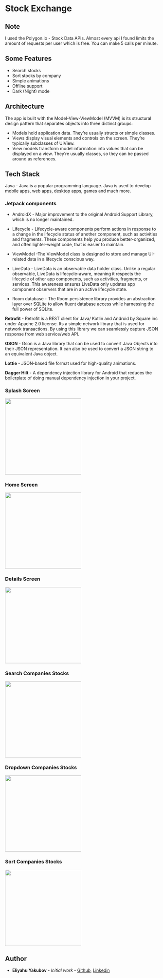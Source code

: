 # Stock Exchange

## Note

I used the Polygon.io - Stock Data APIs. Almost every api I found limits the amount of requests per user which is free. You can make 5 calls per minute.

## Some Features
- Search stocks
- Sort stocks by company
- Simple animations
- Offline support
- Dark (Night) mode

## Architecture

The app is built with the Model-View-ViewModel (MVVM) is its structural design pattern that separates objects into three distinct groups:
- Models hold application data. They’re usually structs or simple classes.
- Views display visual elements and controls on the screen. They’re typically subclasses of UIView.
- View models transform model information into values that can be displayed on a view. They’re usually classes, so they can be passed around as references.

## Tech Stack

Java - Java is a popular programming language. Java is used to develop mobile apps, web apps, desktop apps, games and much more. 

### Jetpack components

- AndroidX - Major improvement to the original Android Support Library, which is no longer maintained.

- Lifecycle - Lifecycle-aware components perform actions in response to a change in the lifecycle status of another component, such as activities and fragments. These components help you produce better-organized, and often lighter-weight code, that is easier to maintain.

- ViewModel -The ViewModel class is designed to store and manage UI-related data in a lifecycle conscious way.

- LiveData - LiveData is an observable data holder class. Unlike a regular observable, LiveData is lifecycle-aware, meaning it respects the lifecycle of other app components, such as activities, fragments, or services. This awareness ensures LiveData only updates app component observers that are in an active lifecycle state.

- Room database - The Room persistence library provides an abstraction layer over SQLite to allow fluent database access while harnessing the full power of SQLite. 

**Retrofit** - Retrofit is a REST client for Java/ Kotlin and Android by Square inc under Apache 2.0 license. Its a simple network library that is used for network transactions. By using this library we can seamlessly capture JSON response from web service/web API.

**GSON** - Gson is a Java library that can be used to convert Java Objects into their JSON representation. It can also be used to convert a JSON string to an equivalent Java object.

**Lottie** - JSON-based file format used for high-quality animations.

**Dagger Hilt** - A dependency injection library for Android that reduces the boilerplate of doing manual dependency injection in your project.

### Splash Screen

<img src="https://github.com/EliYakubov7/Stock-Exchange/blob/main/screenshots/splash_screen.jpg" width="250">

### Home Screen

<img src="https://github.com/EliYakubov7/Stock-Exchange/blob/main/screenshots/home_screen.jpg" width="250">

### Details Screen

<img src="https://github.com/EliYakubov7/Stock-Exchange/blob/main/screenshots/details_screen.jpg" width="250">

### Search Companies Stocks

<img src="https://github.com/EliYakubov7/Stock-Exchange/blob/main/screenshots/search_companies_stocks.jpg" width="250">

### Dropdown Companies Stocks

<img src="https://github.com/EliYakubov7/Stock-Exchange/blob/main/screenshots/dropdown_companies_stocks.jpg" width="250">

### Sort Companies Stocks

<img src="https://github.com/EliYakubov7/Stock-Exchange/blob/main/screenshots/sort_companies_stocks.jpg" width="250">

## Author

* **Eliyahu Yakubov** - *Initial work* - [Github](https://github.com/EliYakubov7), [Linkedin](https://www.linkedin.com/in/eli-yakubov-961908173)
